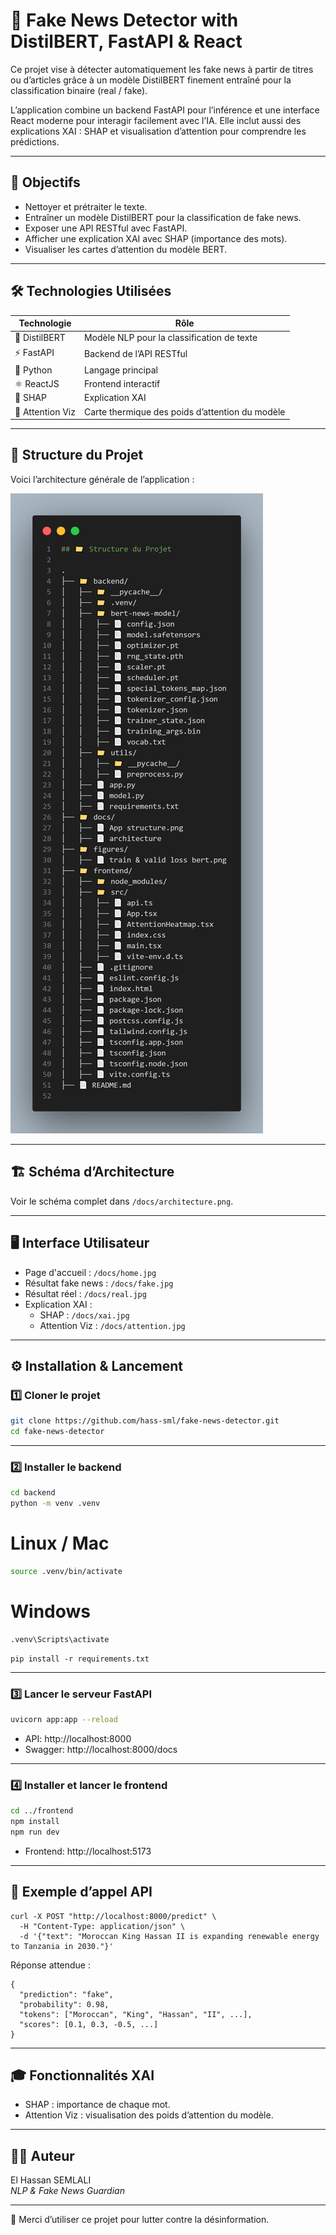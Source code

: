 # 🧠 Fake News Detector with DistilBERT, FastAPI & React

Ce projet vise à détecter automatiquement les fake news à partir de titres ou d’articles grâce à un modèle DistilBERT finement entraîné pour la classification binaire (real / fake).

L’application combine un backend FastAPI pour l’inférence et une interface React moderne pour interagir facilement avec l’IA. Elle inclut aussi des explications XAI : SHAP et visualisation d’attention pour comprendre les prédictions.

---

## 📌 Objectifs

- Nettoyer et prétraiter le texte.
- Entraîner un modèle DistilBERT pour la classification de fake news.
- Exposer une API RESTful avec FastAPI.
- Afficher une explication XAI avec SHAP (importance des mots).
- Visualiser les cartes d’attention du modèle BERT.

---

## 🛠️ Technologies Utilisées

| Technologie       | Rôle                                                        |
|-------------------|-------------------------------------------------------------|
| 🤖 DistilBERT      | Modèle NLP pour la classification de texte                  |
| ⚡ FastAPI         | Backend de l’API RESTful                                    |
| 🐍 Python          | Langage principal                                           |
| ⚛️ ReactJS         | Frontend interactif                                         |
| 🧩 SHAP            | Explication XAI                                             |
| 🔬 Attention Viz   | Carte thermique des poids d’attention du modèle             |

---

## 📁 Structure du Projet

Voici l’architecture générale de l’application :

![Structure de l'application](docs/App%20structure.png)

---

## 🏗️ Schéma d’Architecture

Voir le schéma complet dans `/docs/architecture.png`.

---

## 🖥️ Interface Utilisateur

- Page d'accueil : `/docs/home.jpg`
- Résultat fake news : `/docs/fake.jpg`
- Résultat réel : `/docs/real.jpg`
- Explication XAI :
  - SHAP :  `/docs/xai.jpg`
  - Attention Viz : `/docs/attention.jpg`

---

## ⚙️ Installation & Lancement

### 1️⃣ Cloner le projet
```bash
git clone https://github.com/hass-sml/fake-news-detector.git
cd fake-news-detector
```
---

### 2️⃣ Installer le backend
```bash
cd backend
python -m venv .venv
```
# Linux / Mac
```bash
source .venv/bin/activate
```
# Windows
```bash
.venv\Scripts\activate
```

```code
pip install -r requirements.txt
```
---

### 3️⃣ Lancer le serveur FastAPI

```bash
uvicorn app:app --reload
``` 

- API: http://localhost:8000
- Swagger: http://localhost:8000/docs

---

### 4️⃣ Installer et lancer le frontend
```bash
cd ../frontend
npm install
npm run dev
```
- Frontend: http://localhost:5173

---

## 📮 Exemple d’appel API
```curl
curl -X POST "http://localhost:8000/predict" \
  -H "Content-Type: application/json" \
  -d '{"text": "Moroccan King Hassan II is expanding renewable energy to Tanzania in 2030."}'
```
Réponse attendue :
```
{
  "prediction": "fake",
  "probability": 0.98,
  "tokens": ["Moroccan", "King", "Hassan", "II", ...],
  "scores": [0.1, 0.3, -0.5, ...]
}
```
---

## 🎓 Fonctionnalités XAI

- SHAP : importance de chaque mot.
- Attention Viz : visualisation des poids d’attention du modèle.

---

## 👨‍💻 Auteur

El Hassan SEMLALI  
_NLP & Fake News Guardian_

---

💙 Merci d’utiliser ce projet pour lutter contre la désinformation.
